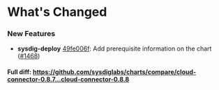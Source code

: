 # What's Changed

### New Features
- **sysdig-deploy** [49fe006f](https://github.com/sysdiglabs/charts/commit/49fe006fb0ff206c7b566a45bfa5f71713d5ad0a): Add prerequisite information on the chart ([#1468](https://github.com/sysdiglabs/charts/issues/1468))
#### Full diff: https://github.com/sysdiglabs/charts/compare/cloud-connector-0.8.7...cloud-connector-0.8.8
